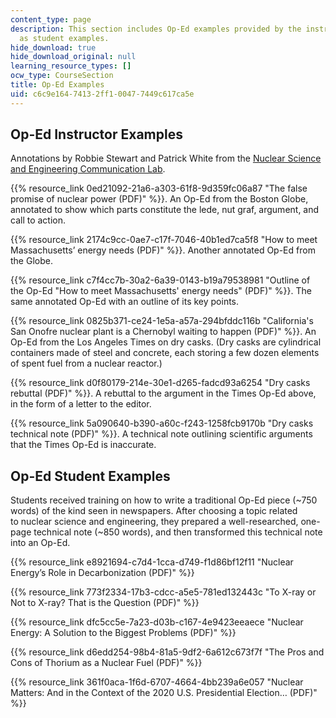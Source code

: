 ```yaml
---
content_type: page
description: This section includes Op-Ed examples provided by the instructors as well
  as student examples.
hide_download: true
hide_download_original: null
learning_resource_types: []
ocw_type: CourseSection
title: Op-Ed Examples
uid: c6c9e164-7413-2ff1-0047-7449c617ca5e
---
```


Op-Ed Instructor Examples
-------------------------

Annotations by Robbie Stewart and Patrick White from the [Nuclear Science and Engineering Communication Lab](http://mitcommlab.mit.edu/nse/about-the-lab/).

{{% resource_link 0ed21092-21a6-a303-61f8-9d359fc06a87 "The false promise of nuclear power (PDF)" %}}. An Op-Ed from the Boston Globe, annotated to show which parts constitute the lede, nut graf, argument, and call to action.

{{% resource_link 2174c9cc-0ae7-c17f-7046-40b1ed7ca5f8 "How to meet Massachusetts’ energy needs (PDF)" %}}. Another annotated Op-Ed from the Globe.

{{% resource_link c7f4cc7b-30a2-6a39-0143-b19a79538981 "Outline of the Op-Ed \"How to meet Massachusetts' energy needs\" (PDF)" %}}. The same annotated Op-Ed with an outline of its key points.

{{% resource_link 0825b371-ce24-1e5a-a57a-294bfddc116b "California's San Onofre nuclear plant is a Chernobyl waiting to happen (PDF)" %}}. An Op-Ed from the Los Angeles Times on dry casks. (Dry casks are cylindrical containers made of steel and concrete, each storing a few dozen elements of spent fuel from a nuclear reactor.)

{{% resource_link d0f80179-214e-30e1-d265-fadcd93a6254 "Dry casks rebuttal (PDF)" %}}. A rebuttal to the argument in the Times Op-Ed above, in the form of a letter to the editor.

{{% resource_link 5a090640-b390-a60c-f243-1258fcb9170b "Dry casks technical note (PDF)" %}}. A technical note outlining scientific arguments that the Times Op-Ed is inaccurate.

Op-Ed Student Examples
----------------------

Students received training on how to write a traditional Op-Ed piece (~750 words) of the kind seen in newspapers. After choosing a topic related to nuclear science and engineering, they prepared a well-researched, one-page technical note (~850 words), and then transformed this technical note into an Op-Ed.

{{% resource_link e8921694-c7d4-1cca-d749-f1d86bf12f11 "Nuclear Energy’s Role in Decarbonization (PDF)" %}}

{{% resource_link 773f2334-17b3-cdcc-a5e5-781ed132443c "To X-ray or Not to X-ray? That is the Question (PDF)" %}}

{{% resource_link dfc5cc5e-7a23-d03b-c167-4e9423eeaece "Nuclear Energy: A Solution to the Biggest Problems (PDF)" %}}

{{% resource_link d6edd254-98b4-81a5-9df2-6a612c673f7f "The Pros and Cons of Thorium as a Nuclear Fuel (PDF)" %}}

{{% resource_link 361f0aca-1f6d-6707-4664-4bb239a6e057 "Nuclear Matters: And in the Context of the 2020 U.S. Presidential Election… (PDF)" %}}